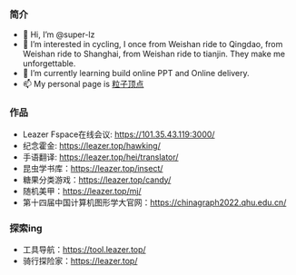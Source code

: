### 简介
- 👋 Hi, I’m @super-lz
- 👀 I’m interested in cycling, I once from Weishan ride to Qingdao, from Weishan ride to Shanghai, from Weishan ride to tianjin. They make me unforgettable.
- 🌱 I’m currently learning build online PPT and Online delivery.
- 📫 My personal page is [粒子顶点](https://leazer.top/)


### 作品
- Leazer Fspace在线会议: https://101.35.43.119:3000/
- 纪念霍金: https://leazer.top/hawking/
- 手语翻译: https://leazer.top/hei/translator/
- 昆虫学书库：https://leazer.top/insect/
- 糖果分类游戏：https://leazer.top/candy/
- 随机美甲：https://leazer.top/mj/
- 第十四届中国计算机图形学大官网：https://chinagraph2022.qhu.edu.cn/

### 探索ing
- 工具导航：https://tool.leazer.top/
- 骑行探险家：https://leazer.top/
